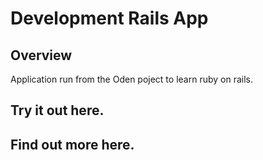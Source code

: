 # Development Rails App

## Overview

  Application run from the Oden poject to learn ruby on rails.

## Try it out here.



## Find out more here.
